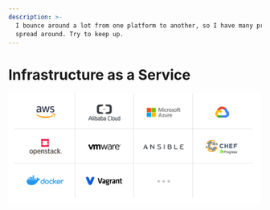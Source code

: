 ```yaml
---
description: >-
  I bounce around a lot from one platform to another, so I have many projects
  spread around. Try to keep up.
---
```


# Infrastructure as a Service

![](../../.gitbook/assets/iaas.png)

